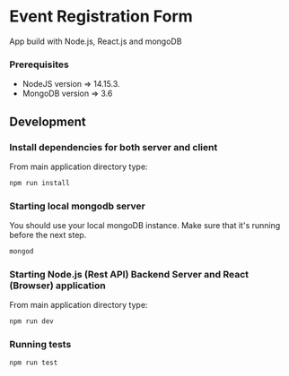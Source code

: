 # Event Registration Form
App build with Node.js, React.js and mongoDB

### Prerequisites
- NodeJS version => 14.15.3.
- MongoDB version => 3.6

## Development

### Install dependencies for both server and client
From main application directory type:

```bash
npm run install
```
### Starting local mongodb server
You should use your local mongoDB instance. Make sure that it's running before the next step.

```bash
mongod
```
### Starting Node.js (Rest API) Backend Server and React (Browser) application

From main application directory type:
```bash
npm run dev
```

### Running tests
```bash
npm run test
```



